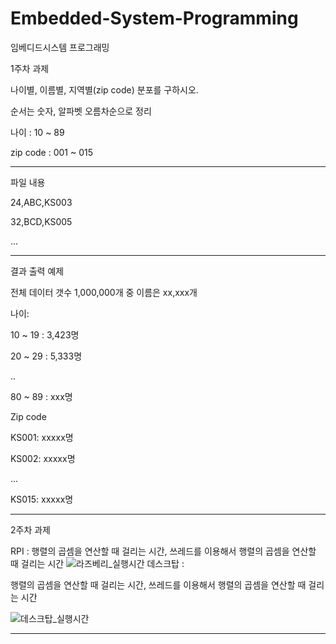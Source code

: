 # Embedded-System-Programming
임베디드시스템 프로그래밍

1주차 과제

나이별, 이름별, 지역별(zip code) 분포를 구하시오.

 

순서는 숫자, 알파벳 오름차순으로 정리

 

나이 : 10 ~ 89

zip code : 001 ~ 015

 

---------------------------

파일 내용

 

24,ABC,KS003

32,BCD,KS005

...

----------------------------

 

결과 출력 예제

 

전체 데이터 갯수 1,000,000개 중 이름은 xx,xxx개

 

나이:

10 ~ 19 : 3,423명

20 ~ 29 : 5,333명

..

80 ~ 89 : xxx명

 

Zip code

KS001: xxxxx명

KS002: xxxxx명

...

KS015: xxxxx명



-----------------------------------------------------------------
2주차 과제

RPI : 
 행렬의 곱셈을 연산할 때 걸리는 시간,
 쓰레드를 이용해서 행렬의 곱셈을 연산할 때 걸리는 시간
![라즈베리_실행시간](https://user-images.githubusercontent.com/45057466/97439853-0e2d2700-196a-11eb-8364-df1013842678.png)
데스크탑 : 

  행렬의 곱셈을 연산할 때 걸리는 시간,
 쓰레드를 이용해서 행렬의 곱셈을 연산할 때 걸리는 시간

![데스크탑_실행시간](https://user-images.githubusercontent.com/45057466/97439846-0cfbfa00-196a-11eb-959a-3a7c25073775.png)

------------------------------------------------------------------
